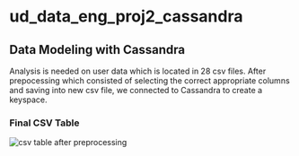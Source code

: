 # ud_data_eng_proj2_cassandra
## Data Modeling with Cassandra

Analysis is needed on user data which is located in 28 csv files. After prepocessing which consisted of selecting the correct appropriate columns and saving into new csv file, we connected to Cassandra to create a keyspace. 

### Final CSV Table
![csv table after preprocessing](https://user-images.githubusercontent.com/53429726/94365395-ad76aa00-009e-11eb-871d-89430580a036.png)


